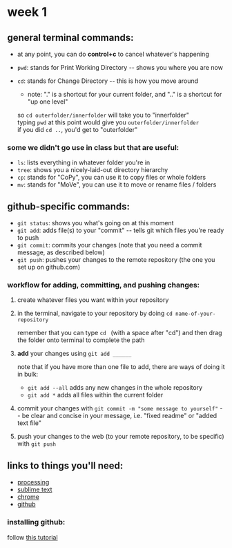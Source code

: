 # week 1

## general terminal commands:
- at any point, you can do **control+c** to cancel whatever's happening
- `pwd`: stands for Print Working Directory -- shows you where you are now
- `cd`: stands for Change Directory -- this is how you move around
  - note: "." is a shortcut for your current folder, and ".." is a shortcut for "up one level"

  so `cd outerfolder/innerfolder` will take you to "innerfolder"  
  typing `pwd` at this point would give you `outerfolder/innerfolder`  
  if you did `cd ..`, you'd get to "outerfolder"

### some we didn't go use in class but that are useful:
- `ls`: lists everything in whatever folder you're in
- `tree`: shows you a nicely-laid-out directory hierarchy
- `cp`: stands for "CoPy", you can use it to copy files or whole folders
- `mv`: stands for "MoVe", you can use it to move or rename files / folders

## github-specific commands:
- `git status`: shows you what's going on at this moment
- `git add`: adds file(s) to your "commit" -- tells git which files you're ready to push
- `git commit`: commits your changes (note that you need a commit message, as described below)
- `git push`: pushes your changes to the remote repository (the one you set up on github.com)

### workflow for adding, committing, and pushing changes:
1. create whatever files you want within your repository
2. in the terminal, navigate to your repository by doing `cd name-of-your-repository`

    remember that you can type `cd ` (with a space after "cd") and then drag the folder onto terminal to complete the path

3. **add** your changes using `git add ______`

    note that if you have more than one file to add, there are ways of doing it in bulk:
    - `git add --all` adds any new changes in the whole repository
    - `git add *` adds all files within the current folder

4. commit your changes with `git commit -m "some message to yourself"` -- be clear and concise in your message, i.e. "fixed readme" or "added text file"
5. push your changes to the web (to your remote repository, to be specific) with `git push`

## links to things you'll need:
- [processing](http://www.processing.org)
- [sublime text](https://www.sublimetext.com/)
- [chrome](https://www.google.com/chrome/browser/desktop/index.html)
- [github](https://github.com/)


### installing github:
follow [this tutorial](https://gist.github.com/derhuerst/1b15ff4652a867391f03#file-mac-md)
